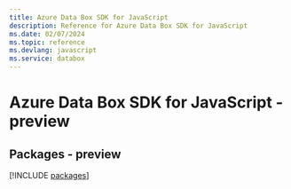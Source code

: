 ```yaml
---
title: Azure Data Box SDK for JavaScript
description: Reference for Azure Data Box SDK for JavaScript
ms.date: 02/07/2024
ms.topic: reference
ms.devlang: javascript
ms.service: databox
---
```

# Azure Data Box SDK for JavaScript - preview
## Packages - preview
[!INCLUDE [packages](data-box-index.md)]
